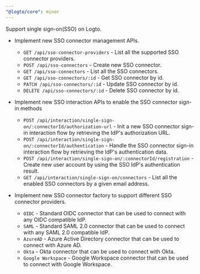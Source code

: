 ```yaml
---
"@logto/core": minor
---
```


Support single sign-on(SSO) on Logto.

- Implement new SSO connector management APIs.

  - `GET /api/sso-connector-providers` - List all the supported SSO connector providers.
  - `POST /api/sso-connectors` - Create new SSO connector.
  - `GET /api/sso-connectors` - List all the SSO connectors.
  - `GET /api/sso-connectors/:id` - Get SSO connector by id.
  - `PATCH /api/sso-connectors/:id` - Update SSO connector by id.
  - `DELETE /api/sso-connectors/:id` - Delete SSO connector by id.

- Implement new SSO interaction APIs to enable the SSO connector sign-in methods

  - `POST /api/interaction/single-sign-on/:connectorId/authorization-url` - Init a new SSO connector sign-in interaction flow by retrieving the IdP's authorization URL.
  - `POST /api/interaction/single-sign-on/:connectorId/authentication` - Handle the SSO connector sign-in interaction flow by retrieving the IdP's authentication data.
  - `POST /api/interaction/single-sign-on/:connectorId/registration` - Create new user account by using the SSO IdP's authentication result.
  - `GET /api/interaction/single-sign-on/connectors` - List all the enabled SSO connectors by a given email address.

- Implement new SSO connector factory to support different SSO connector providers.
  - `OIDC` - Standard OIDC connector that can be used to connect with any OIDC compatible IdP.
  - `SAML` - Standard SAML 2.0 connector that can be used to connect with any SAML 2.0 compatible IdP.
  - `AzureAD` - Azure Active Directory connector that can be used to connect with Azure AD.
  - `Okta` - Okta connector that can be used to connect with Okta.
  - `Google Workspace` - Google Workspace connector that can be used to connect with Google Workspace.
